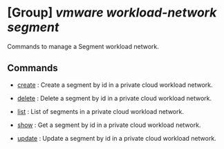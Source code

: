 # [Group] _vmware workload-network segment_

Commands to manage a Segment workload network.

## Commands

- [create](/Commands/vmware/workload-network/segment/_create.md)
: Create a segment by id in a private cloud workload network.

- [delete](/Commands/vmware/workload-network/segment/_delete.md)
: Delete a segment by id in a private cloud workload network.

- [list](/Commands/vmware/workload-network/segment/_list.md)
: List of segments in a private cloud workload network.

- [show](/Commands/vmware/workload-network/segment/_show.md)
: Get a segment by id in a private cloud workload network.

- [update](/Commands/vmware/workload-network/segment/_update.md)
: Update a segment by id in a private cloud workload network.
